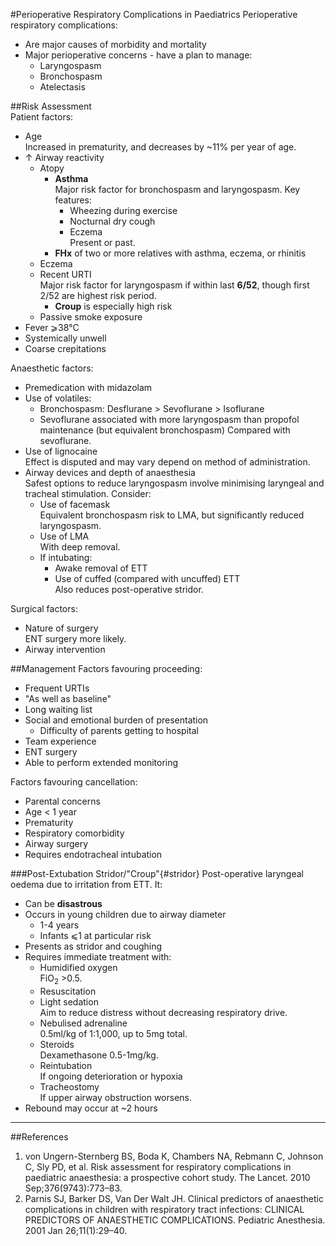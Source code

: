 #Perioperative Respiratory Complications in Paediatrics
Perioperative respiratory complications:
* Are major causes of morbidity and mortality
* Major perioperative concerns - have a plan to manage: 
	* Laryngospasm
	* Bronchospasm
	* Atelectasis

##Risk Assessment	
Patient factors:
* Age  
Increased in prematurity, and decreases by ~11% per year of age.
* ↑ Airway reactivity
	* Atopy
		* **Asthma**  
		Major risk factor for bronchospasm and laryngospasm. Key features:
			* Wheezing during exercise
			* Nocturnal dry cough
			* Eczema  
			Present or past.
		* **FHx** of two or more relatives with asthma, eczema, or rhinitis
	* Eczema
	* Recent URTI  
	Major risk factor for laryngospasm if within last **6/52**, though first 2/52 are highest risk period.
		* **Croup** is especially high risk
	* Passive smoke exposure
* Fever ⩾38°C
* Systemically unwell
* Coarse crepitations


Anaesthetic factors:
* Premedication with midazolam
* Use of volatiles:
	* Bronchospasm: Desflurane > Sevoflurane > Isoflurane
	* Sevoflurane associated with more laryngospasm than propofol maintenance (but equivalent bronchospasm)
Compared with sevoflurane.
* Use of lignocaine  
Effect is disputed and may vary depend on method of administration.
* Airway devices and depth of anaesthesia  
Safest options to reduce laryngospasm involve minimising laryngeal and tracheal stimulation. Consider:
	* Use of facemask  
	Equivalent bronchospasm risk to LMA, but significantly reduced laryngospasm.
	* Use of LMA  
	With deep removal.
	* If intubating:
		* Awake removal of ETT
		* Use of cuffed (compared with uncuffed) ETT  
		Also reduces post-operative stridor. 


Surgical factors:
* Nature of surgery  
ENT surgery more likely.
* Airway intervention

##Management
Factors favouring proceeding:
* Frequent URTIs
* "As well as baseline"
* Long waiting list
* Social and emotional burden of presentation
	* Difficulty of parents getting to hospital
* Team experience
* ENT surgery
* Able to perform extended monitoring


Factors favouring cancellation:
* Parental concerns
* Age < 1 year
* Prematurity
* Respiratory comorbidity
* Airway surgery
* Requires endotracheal intubation


###Post-Extubation Stridor/"Croup"{#stridor}
Post-operative laryngeal oedema due to irritation from ETT. It:
* Can be **disastrous**
* Occurs in young children due to airway diameter
	* 1-4 years
	* Infants ⩽1 at particular risk
* Presents as stridor and coughing
* Requires immediate treatment with:
	* Humidified oxygen  
	FiO<sub>2</sub> >0.5.
	* Resuscitation
	* Light sedation  
	Aim to reduce distress without decreasing respiratory drive.
	* Nebulised adrenaline  
	0.5ml/kg of 1:1,000, up to 5mg total.
	* Steroids  
	Dexamethasone 0.5-1mg/kg.
	* Reintubation  
	If ongoing deterioration or hypoxia
	* Tracheostomy  
	If upper airway obstruction worsens.
* Rebound may occur at ~2 hours


---

##References
1. von Ungern-Sternberg BS, Boda K, Chambers NA, Rebmann C, Johnson C, Sly PD, et al. Risk assessment for respiratory complications in paediatric anaesthesia: a prospective cohort study. The Lancet. 2010 Sep;376(9743):773–83. 
2. Parnis SJ, Barker DS, Van Der Walt JH. Clinical predictors of anaesthetic complications in children with respiratory tract infections: CLINICAL PREDICTORS OF ANAESTHETIC COMPLICATIONS. Pediatric Anesthesia. 2001 Jan 26;11(1):29–40. 
